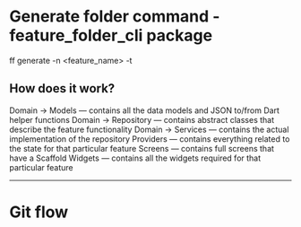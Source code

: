 # Generate folder command - feature_folder_cli package
ff generate -n <feature_name> -t <type>

## How does it work?
Domain → Models — contains all the data models and JSON to/from Dart helper functions
Domain → Repository — contains abstract classes that describe the feature functionality
Domain → Services — contains the actual implementation of the repository
Providers — contains everything related to the state for that particular feature
Screens — contains full screens that have a Scaffold
Widgets — contains all the widgets required for that particular feature

------------------------

# Git flow